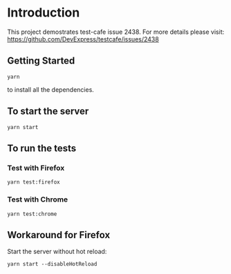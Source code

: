 # Introduction

This project demostrates test-cafe issue 2438. For more details please visit: https://github.com/DevExpress/testcafe/issues/2438

## Getting Started
```
yarn
```
to install all the dependencies.

## To start the server
```
yarn start
```

## To run the tests

### Test with Firefox

```
yarn test:firefox
```

### Test with Chrome

```
yarn test:chrome
```

## Workaround for Firefox
Start the server without hot reload:
```
yarn start --disableHotReload
```
